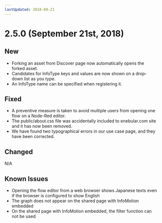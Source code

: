 ```yaml
---
lastUpdated: 2018-09-21
---
```


# 2.5.0 (September 21st, 2018)

## New

- Forking an asset from Discover page now automatically opens the forked asset.
- Candidates for InfoType keys and values are now shown on a drop-down list as you type.
- An InfoType name can be specified when registering it.

## Fixed

- A preventive measure is taken to avoid multiple users from opening one flow on a Node-Red editor.
- The public/about.css file was accidentally included to enebular.com site and it has now been removed.
- We have found two typographical errors in our use case page, and they have been corrected.

## Changed

N/A

## Known Issues

- Opening the flow editor from a web browser shows Japanese texts even if the browser is configured to show English
- The graph does not appear on the shared page with InfoMotion embedded
- On the shared page with InfoMotion embedded, the filter function can not be used
